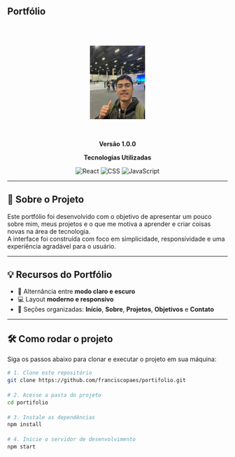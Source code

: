 ## Portfólio

<br/>
<br/>

<p align="center">
  <img src="https://github.com/franciscopaes/portifolio/blob/main/public/assets/foto1.jpg" width="25%" alt="Portfólio"/>
</p>

<br/>
<p align="center">
  <b>Versão 1.0.0</b>
</p>

<p align="center">
  <b>Tecnologias Utilizadas</b>
</p>

<p align="center">
  <img src="https://cdn.jsdelivr.net/gh/devicons/devicon/icons/react/react-original.svg" width="50" alt="React"/>
  <img src="https://cdn.jsdelivr.net/gh/devicons/devicon/icons/css3/css3-original.svg" width="50" alt="CSS"/>
  <img src="https://cdn.jsdelivr.net/gh/devicons/devicon/icons/javascript/javascript-original.svg" width="50" alt="JavaScript"/>
</p>

---

## 📖 Sobre o Projeto

Este portfólio foi desenvolvido com o objetivo de apresentar um pouco sobre mim, meus projetos e o que me motiva a aprender e criar coisas novas na área de tecnologia.  
A interface foi construída com foco em simplicidade, responsividade e uma experiência agradável para o usuário.

---

## 💡 Recursos do Portfólio

- 🌙 Alternância entre **modo claro e escuro**  
- 💻 Layout **moderno e responsivo**  
- 📂 Seções organizadas: **Início**, **Sobre**, **Projetos**, **Objetivos** e **Contato**    

---

## 🛠️ Como rodar o projeto

Siga os passos abaixo para clonar e executar o projeto em sua máquina:

```bash
# 1. Clone este repositório
git clone https://github.com/franciscopaes/portifolio.git

# 2. Acesse a pasta do projeto
cd portifolio

# 3. Instale as dependências
npm install

# 4. Inicie o servidor de desenvolvimento
npm start
